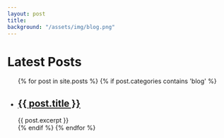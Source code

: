 ```yaml
---
layout: post
title: 
background: "/assets/img/blog.png"
---
```

<h1>Latest Posts</h1>

<ul>
  {% for post in site.posts %}
  	{% if post.categories contains 'blog' %}
	    <li>
	      <h2><a href="{{ post.url }}">{{ post.title }}</a></h2>
	      {{ post.excerpt }}
	    </li>
	{% endif %}   
  {% endfor %}
</ul>